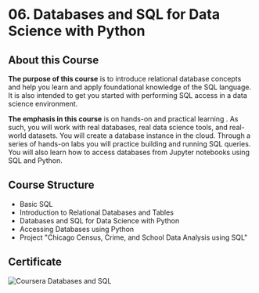 # 06. Databases and SQL for Data Science with Python
## About this Course

**The purpose of this course** is to introduce relational database concepts and help you learn and apply foundational knowledge of the SQL language. It is also intended to get you started with performing SQL access in a data science environment.  

**The emphasis in this course** is on hands-on and practical learning . As such, you will work with real databases, real data science tools, and real-world datasets. You will create a database instance in the cloud. Through a series of hands-on labs you will practice building and running SQL queries. You will also learn how to access databases from Jupyter notebooks using SQL and Python.

## Course Structure
  * Basic SQL
  * Introduction to Relational Databases and Tables
  * Databases and SQL for Data Science with Python 
  * Accessing Databases using Python 
  * Project "Chicago Census, Crime, and School Data Analysis using SQL" 

## Certificate 
![Coursera Databases and SQL](https://user-images.githubusercontent.com/89849171/172563615-9bd22d3f-c193-419a-8639-3c313ecb0af5.png)

